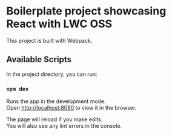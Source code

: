 # Boilerplate project showcasing React with LWC OSS

This project is built with Webpack.

## Available Scripts

In the project directory, you can run:

### `npm dev`

Runs the app in the development mode.\
Open [http://localhost:8080](http://localhost:8080) to view it in the browser.

The page will reload if you make edits.\
You will also see any lint errors in the console.


